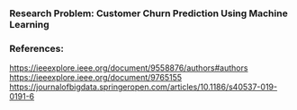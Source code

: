 ### Research Problem: Customer Churn Prediction Using Machine Learning

### References:
https://ieeexplore.ieee.org/document/9558876/authors#authors
https://ieeexplore.ieee.org/document/9765155
https://journalofbigdata.springeropen.com/articles/10.1186/s40537-019-0191-6
